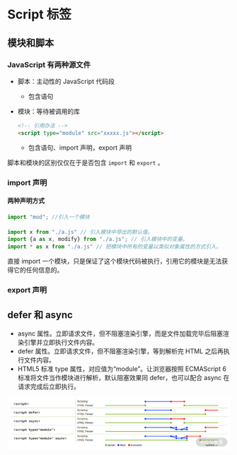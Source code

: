 # Script 标签

## 模块和脚本

### JavaScript 有两种源文件

- 脚本：主动性的 JavaScript 代码段

  - 包含语句

- 模块：等待被调用的库

  ```html
  <!-- 引用办法 -->
  <script type="module" src="xxxxx.js"></script>
  ```

  - 包含语句、import 声明，export 声明

脚本和模块的区别仅仅在于是否包含 `import` 和 `export` 。

### import 声明

#### 两种声明方式

```javascript
import "mod"; //引入一个模块

import x from "./a.js" // 引入模块中导出的默认值。
import {a as x, modify} from "./a.js"; // 引入模块中的变量。
import * as x from "./a.js" // 把模块中所有的变量以类似对象属性的方式引入。
```

直接 import 一个模块，只是保证了这个模块代码被执行，引用它的模块是无法获得它的任何信息的。

### export 声明

## defer 和 async

- async 属性。立即请求文件，但不阻塞渲染引擎，而是文件加载完毕后阻塞渲染引擎并立即执行文件内容。
- defer 属性。立即请求文件，但不阻塞渲染引擎，等到解析完 HTML 之后再执行文件内容。
- HTML5 标准 type 属性，对应值为“module”。让浏览器按照 ECMAScript 6 标准将文件当作模块进行解析，默认阻塞效果同 defer，也可以配合 async 在请求完成后立即执行。

![defer 和 async](../img/14.png)

